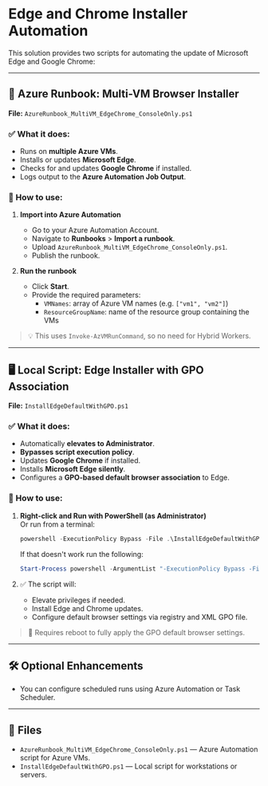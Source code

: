 
# Edge and Chrome Installer Automation

This solution provides two scripts for automating the update of Microsoft Edge and Google Chrome:

---

## 📘 Azure Runbook: Multi-VM Browser Installer

**File:** `AzureRunbook_MultiVM_EdgeChrome_ConsoleOnly.ps1`

### ✅ What it does:
- Runs on **multiple Azure VMs**.
- Installs or updates **Microsoft Edge**.
- Checks for and updates **Google Chrome** if installed.
- Logs output to the **Azure Automation Job Output**.

### 🚀 How to use:

1. **Import into Azure Automation**
   - Go to your Azure Automation Account.
   - Navigate to **Runbooks** > **Import a runbook**.
   - Upload `AzureRunbook_MultiVM_EdgeChrome_ConsoleOnly.ps1`.
   - Publish the runbook.

2. **Run the runbook**
   - Click **Start**.
   - Provide the required parameters:
     - `VMNames`: array of Azure VM names (e.g. `["vm1", "vm2"]`)
     - `ResourceGroupName`: name of the resource group containing the VMs

> 💡 This uses `Invoke-AzVMRunCommand`, so no need for Hybrid Workers.

---

## 🖥️ Local Script: Edge Installer with GPO Association

**File:** `InstallEdgeDefaultWithGPO.ps1`

### ✅ What it does:
- Automatically **elevates to Administrator**.
- **Bypasses script execution policy**.
- Updates **Google Chrome** if installed.
- Installs **Microsoft Edge silently**.
- Configures a **GPO-based default browser association** to Edge.

### 🚀 How to use:

1. **Right-click and Run with PowerShell (as Administrator)**  
   Or run from a terminal:
   ```powershell
   powershell -ExecutionPolicy Bypass -File .\InstallEdgeDefaultWithGPO.ps1
   ```   
   If that doesn't work run the following:
   ```powershell
   Start-Process powershell -ArgumentList "-ExecutionPolicy Bypass -File `"$PWD\InstallEdgeDefaultWithGPO.ps1`"" -Verb RunAs
   ```

2. ✅ The script will:
   - Elevate privileges if needed.
   - Install Edge and Chrome updates.
   - Configure default browser settings via registry and XML GPO file.

> 🛑 Requires reboot to fully apply the GPO default browser settings.

---

## 🛠 Optional Enhancements

- You can configure scheduled runs using Azure Automation or Task Scheduler.

---

## 📂 Files

- `AzureRunbook_MultiVM_EdgeChrome_ConsoleOnly.ps1` — Azure Automation script for Azure VMs.
- `InstallEdgeDefaultWithGPO.ps1` — Local script for workstations or servers.

